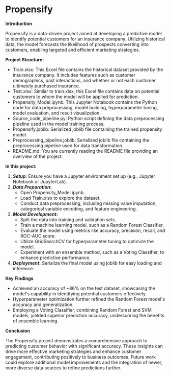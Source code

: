 # Propensify

 

**Introduction**

Propensify is a data-driven project aimed at developing a predictive model to identify potential customers for an insurance company. Utilizing historical data, the model forecasts the likelihood of prospects converting into customers, enabling targeted and efficient marketing strategies.


**Project Structure:**

- Train.xlsx: This Excel file contains the historical dataset provided by the insurance company. It includes features such as customer demographics, past 
   interactions, and whether or not each customer ultimately purchased insurance.
- Test.xlsx: Similar to train.xlsx, this Excel file contains data on potential customers to whom the model will be applied for prediction.
- Propensity_Model.ipynb: This Jupyter Notebook contains the Python code for data preprocessing, model building, hyperparameter tuning, model evaluation, and 
   result visualization.
- Source_code_pipeline.py: Python script defining the data preprocessing pipeline used in the model training process.
- Propensify.joblib: Serialized joblib file containing the trained propensity model.
- Preprocessing_pipeline.joblib: Serialized joblib file containing the preprocessing pipeline used for data transformation.
- README.md: You are currently reading the README file providing an overview of the project.





**In this project:**

1. ***Setup***: Ensure you have a Jupyter environment set up (e.g., Jupyter Notebook or JupyterLab).
2. ***Data Preparation*:** 
   - Open Propensity_Model.ipynb.
   - Load Train.xlsx to explore the dataset.
   - Conduct data preprocessing, including missing value imputation, categorical variable encoding, and feature engineering.
3. ***Model Development*:**
   - Split the data into training and validation sets.
   - Train a machine learning model, such as a Random Forest Classifier.
   - Evaluate the model using metrics like accuracy, precision, recall, and ROC-AUC score.
   - Utilize GridSearchCV for hyperparameter tuning to optimize the model.
   - Experiment with an ensemble method, such as a Voting Classifier, to enhance predictive performance.
4. ***Deployment*:** Serialize the final model using joblib for easy loading and inference.




**Key Findings**

- Achieved an accuracy of ~86% on the test dataset, showcasing the model's capability in identifying potential customers effectively.
- Hyperparameter optimization further refined the Random Forest model's accuracy and generalization.
- Employing a Voting Classifier, combining Random Forest and SVM models, yielded superior prediction accuracy, underscoring the benefits of ensemble learning.
  




**Conclusion**

The Propensify project demonstrates a comprehensive approach to predicting customer behavior with significant accuracy. These insights can drive more effective marketing strategies and enhance customer engagement, contributing positively to business outcomes. Future work could explore additional model improvements and the integration of newer, more diverse data sources to refine predictions further.
